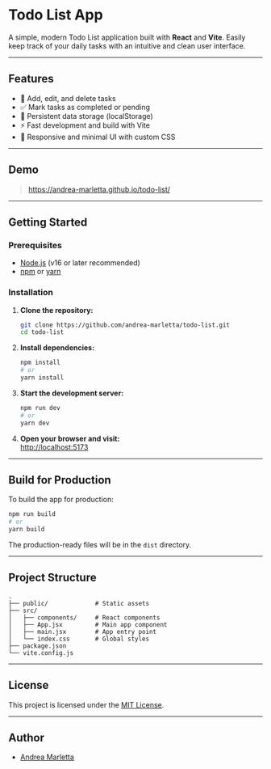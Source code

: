 # Todo List App

A simple, modern Todo List application built with **React** and **Vite**. Easily keep track of your daily tasks with an intuitive and clean user interface.

---

## Features

- 📝 Add, edit, and delete tasks
- ✅ Mark tasks as completed or pending
- 💾 Persistent data storage (localStorage)
- ⚡ Fast development and build with Vite
- 🎨 Responsive and minimal UI with custom CSS

---

## Demo

> https://andrea-marletta.github.io/todo-list/

---

## Getting Started

### Prerequisites

- [Node.js](https://nodejs.org/) (v16 or later recommended)
- [npm](https://www.npmjs.com/) or [yarn](https://yarnpkg.com/)

### Installation

1. **Clone the repository:**
   ```bash
   git clone https://github.com/andrea-marletta/todo-list.git
   cd todo-list
   ```

2. **Install dependencies:**
   ```bash
   npm install
   # or
   yarn install
   ```

3. **Start the development server:**
   ```bash
   npm run dev
   # or
   yarn dev
   ```

4. **Open your browser and visit:**  
   [http://localhost:5173](http://localhost:5173)

---

## Build for Production

To build the app for production:

```bash
npm run build
# or
yarn build
```

The production-ready files will be in the `dist` directory.

---

## Project Structure

```
.
├── public/             # Static assets
├── src/
│   ├── components/     # React components
│   ├── App.jsx         # Main app component
│   ├── main.jsx        # App entry point
│   └── index.css       # Global styles
├── package.json
└── vite.config.js
```

---

## License

This project is licensed under the [MIT License](LICENSE).

---

## Author

- [Andrea Marletta](https://github.com/andrea-marletta)